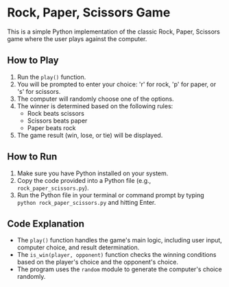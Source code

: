# Rock, Paper, Scissors Game

This is a simple Python implementation of the classic Rock, Paper, Scissors game where the user plays against the computer.

## How to Play

1. Run the `play()` function.
2. You will be prompted to enter your choice: 'r' for rock, 'p' for paper, or 's' for scissors.
3. The computer will randomly choose one of the options.
4. The winner is determined based on the following rules:
   - Rock beats scissors
   - Scissors beats paper
   - Paper beats rock
5. The game result (win, lose, or tie) will be displayed.

## How to Run

1. Make sure you have Python installed on your system.
2. Copy the code provided into a Python file (e.g., `rock_paper_scissors.py`).
3. Run the Python file in your terminal or command prompt by typing `python rock_paper_scissors.py` and hitting Enter.

## Code Explanation

- The `play()` function handles the game's main logic, including user input, computer choice, and result determination.
- The `is_win(player, opponent)` function checks the winning conditions based on the player's choice and the opponent's choice.
- The program uses the `random` module to generate the computer's choice randomly.
